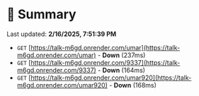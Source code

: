 # 📖 Summary
Last updated: **2/16/2025, 7:51:39 PM**

- `GET` [https://talk-m6gd.onrender.com/umar](https://talk-m6gd.onrender.com/umar) - **Down** (237ms)
- `GET` [https://talk-m6gd.onrender.com/9337](https://talk-m6gd.onrender.com/9337) - **Down** (164ms)
- `GET` [https://talk-m6gd.onrender.com/umar920](https://talk-m6gd.onrender.com/umar920) - **Down** (168ms)
